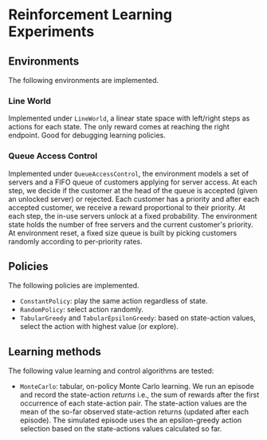 # Reinforcement Learning Experiments


## Environments

The following environments are implemented.


### Line World

Implemented under `LineWorld`, a linear state space with left/right steps as actions for each state. The only reward comes at reaching the right endpoint. Good for debugging learning policies.


### Queue Access Control

Implemented under `QueueAccessControl`, the environment models a set of servers and a FIFO queue of customers applying for server access. At each step, we decide if the customer at the head of the queue is accepted (given an unlocked server) or rejected. Each customer has a priority and after each accepted customer, we receive a reward proportional to their priority. At each step, the in-use servers unlock at a fixed probability. The environment state holds the number of free servers and the current customer's priority. At environment reset, a fixed size queue is built by picking customers randomly according to per-priority rates. 


## Policies

The following policies are implemented.

- `ConstantPolicy`: play the same action regardless of state.
- `RandomPolicy`: select action randomly.
- `TabularGreedy` and `TabularEpsilonGreedy`: based on state-action values, select the action with highest value (or explore).

## Learning methods

The following value learning and control algorithms are tested:

- `MonteCarlo`: tabular, on-policy Monte Carlo learning. We run an episode and record the state-action _returns_ i.e., the sum of rewards after the first occurrence of each state-action pair. The state-action values are the mean of the so-far observed state-action returns (updated after each episode). The simulated episode uses the an epsilon-greedy action selection based on the state-actions values calculated so far. 